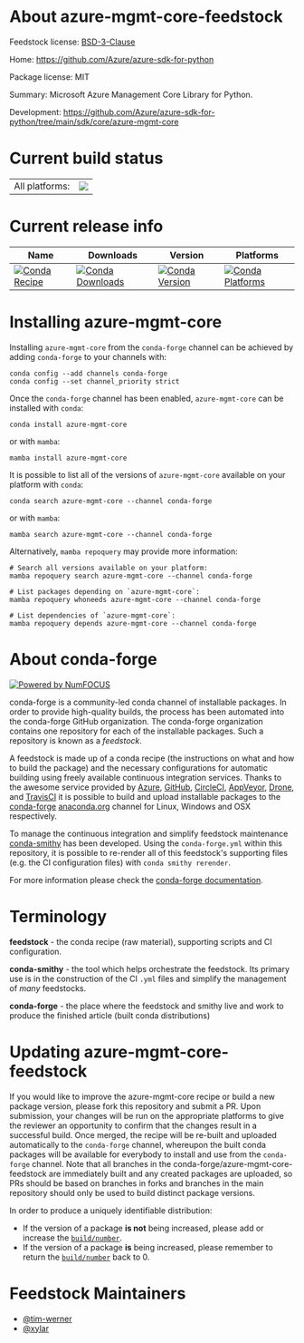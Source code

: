 About azure-mgmt-core-feedstock
===============================

Feedstock license: [BSD-3-Clause](https://github.com/conda-forge/azure-mgmt-core-feedstock/blob/main/LICENSE.txt)

Home: https://github.com/Azure/azure-sdk-for-python

Package license: MIT

Summary: Microsoft Azure Management Core Library for Python.

Development: https://github.com/Azure/azure-sdk-for-python/tree/main/sdk/core/azure-mgmt-core

Current build status
====================


<table><tr><td>All platforms:</td>
    <td>
      <a href="https://dev.azure.com/conda-forge/feedstock-builds/_build/latest?definitionId=11218&branchName=main">
        <img src="https://dev.azure.com/conda-forge/feedstock-builds/_apis/build/status/azure-mgmt-core-feedstock?branchName=main">
      </a>
    </td>
  </tr>
</table>

Current release info
====================

| Name | Downloads | Version | Platforms |
| --- | --- | --- | --- |
| [![Conda Recipe](https://img.shields.io/badge/recipe-azure--mgmt--core-green.svg)](https://anaconda.org/conda-forge/azure-mgmt-core) | [![Conda Downloads](https://img.shields.io/conda/dn/conda-forge/azure-mgmt-core.svg)](https://anaconda.org/conda-forge/azure-mgmt-core) | [![Conda Version](https://img.shields.io/conda/vn/conda-forge/azure-mgmt-core.svg)](https://anaconda.org/conda-forge/azure-mgmt-core) | [![Conda Platforms](https://img.shields.io/conda/pn/conda-forge/azure-mgmt-core.svg)](https://anaconda.org/conda-forge/azure-mgmt-core) |

Installing azure-mgmt-core
==========================

Installing `azure-mgmt-core` from the `conda-forge` channel can be achieved by adding `conda-forge` to your channels with:

```
conda config --add channels conda-forge
conda config --set channel_priority strict
```

Once the `conda-forge` channel has been enabled, `azure-mgmt-core` can be installed with `conda`:

```
conda install azure-mgmt-core
```

or with `mamba`:

```
mamba install azure-mgmt-core
```

It is possible to list all of the versions of `azure-mgmt-core` available on your platform with `conda`:

```
conda search azure-mgmt-core --channel conda-forge
```

or with `mamba`:

```
mamba search azure-mgmt-core --channel conda-forge
```

Alternatively, `mamba repoquery` may provide more information:

```
# Search all versions available on your platform:
mamba repoquery search azure-mgmt-core --channel conda-forge

# List packages depending on `azure-mgmt-core`:
mamba repoquery whoneeds azure-mgmt-core --channel conda-forge

# List dependencies of `azure-mgmt-core`:
mamba repoquery depends azure-mgmt-core --channel conda-forge
```


About conda-forge
=================

[![Powered by
NumFOCUS](https://img.shields.io/badge/powered%20by-NumFOCUS-orange.svg?style=flat&colorA=E1523D&colorB=007D8A)](https://numfocus.org)

conda-forge is a community-led conda channel of installable packages.
In order to provide high-quality builds, the process has been automated into the
conda-forge GitHub organization. The conda-forge organization contains one repository
for each of the installable packages. Such a repository is known as a *feedstock*.

A feedstock is made up of a conda recipe (the instructions on what and how to build
the package) and the necessary configurations for automatic building using freely
available continuous integration services. Thanks to the awesome service provided by
[Azure](https://azure.microsoft.com/en-us/services/devops/), [GitHub](https://github.com/),
[CircleCI](https://circleci.com/), [AppVeyor](https://www.appveyor.com/),
[Drone](https://cloud.drone.io/welcome), and [TravisCI](https://travis-ci.com/)
it is possible to build and upload installable packages to the
[conda-forge](https://anaconda.org/conda-forge) [anaconda.org](https://anaconda.org/)
channel for Linux, Windows and OSX respectively.

To manage the continuous integration and simplify feedstock maintenance
[conda-smithy](https://github.com/conda-forge/conda-smithy) has been developed.
Using the ``conda-forge.yml`` within this repository, it is possible to re-render all of
this feedstock's supporting files (e.g. the CI configuration files) with ``conda smithy rerender``.

For more information please check the [conda-forge documentation](https://conda-forge.org/docs/).

Terminology
===========

**feedstock** - the conda recipe (raw material), supporting scripts and CI configuration.

**conda-smithy** - the tool which helps orchestrate the feedstock.
                   Its primary use is in the construction of the CI ``.yml`` files
                   and simplify the management of *many* feedstocks.

**conda-forge** - the place where the feedstock and smithy live and work to
                  produce the finished article (built conda distributions)


Updating azure-mgmt-core-feedstock
==================================

If you would like to improve the azure-mgmt-core recipe or build a new
package version, please fork this repository and submit a PR. Upon submission,
your changes will be run on the appropriate platforms to give the reviewer an
opportunity to confirm that the changes result in a successful build. Once
merged, the recipe will be re-built and uploaded automatically to the
`conda-forge` channel, whereupon the built conda packages will be available for
everybody to install and use from the `conda-forge` channel.
Note that all branches in the conda-forge/azure-mgmt-core-feedstock are
immediately built and any created packages are uploaded, so PRs should be based
on branches in forks and branches in the main repository should only be used to
build distinct package versions.

In order to produce a uniquely identifiable distribution:
 * If the version of a package **is not** being increased, please add or increase
   the [``build/number``](https://docs.conda.io/projects/conda-build/en/latest/resources/define-metadata.html#build-number-and-string).
 * If the version of a package **is** being increased, please remember to return
   the [``build/number``](https://docs.conda.io/projects/conda-build/en/latest/resources/define-metadata.html#build-number-and-string)
   back to 0.

Feedstock Maintainers
=====================

* [@tim-werner](https://github.com/tim-werner/)
* [@xylar](https://github.com/xylar/)

